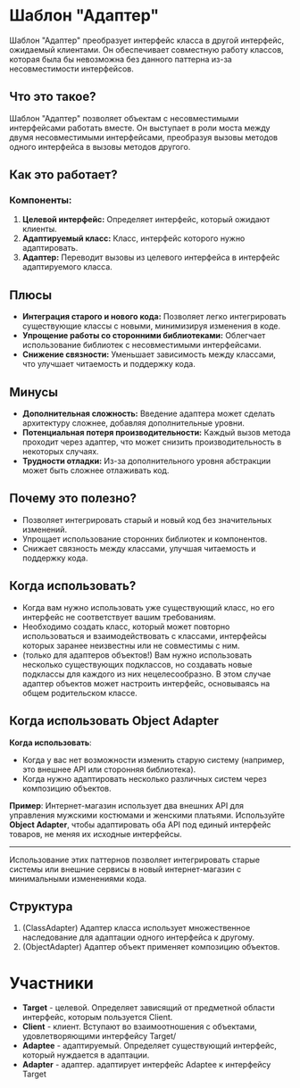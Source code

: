 # Шаблон "Адаптер"

Шаблон "Адаптер" преобразует интерфейс класса в другой интерфейс, ожидаемый клиентами. Он обеспечивает совместную работу
классов, которая была бы невозможна без данного паттерна из-за несовместимости интерфейсов.

## Что это такое?

Шаблон "Адаптер" позволяет объектам с несовместимыми интерфейсами работать вместе. Он выступает в роли моста между двумя
несовместимыми интерфейсами, преобразуя вызовы методов одного интерфейса в вызовы методов другого.

## Как это работает?

### Компоненты:

1. **Целевой интерфейс:** Определяет интерфейс, который ожидают клиенты.
2. **Адаптируемый класс:** Класс, интерфейс которого нужно адаптировать.
3. **Адаптер:** Переводит вызовы из целевого интерфейса в интерфейс адаптируемого класса.

## Плюсы

- **Интеграция старого и нового кода:** Позволяет легко интегрировать существующие классы с новыми, минимизируя
  изменения в коде.
- **Упрощение работы со сторонними библиотеками:** Облегчает использование библиотек с несовместимыми интерфейсами.
- **Снижение связности:** Уменьшает зависимость между классами, что улучшает читаемость и поддержку кода.

## Минусы

- **Дополнительная сложность:** Введение адаптера может сделать архитектуру сложнее, добавляя дополнительные уровни.
- **Потенциальная потеря производительности:** Каждый вызов метода проходит через адаптер, что может снизить
  производительность в некоторых случаях.
- **Трудности отладки:** Из-за дополнительного уровня абстракции может быть сложнее отлаживать код.

## Почему это полезно?

- Позволяет интегрировать старый и новый код без значительных изменений.
- Упрощает использование сторонних библиотек и компонентов.
- Снижает связность между классами, улучшая читаемость и поддержку кода.

## Когда использовать?

- Когда вам нужно использовать уже существующий класс, но его интерфейс не соответствует вашим требованиям.
- Необходимо создать класс, который может повторно использоваться и взаимодействовать с классами, интерфейсы которых
  заранее неизвестны или не совместимы с ним.
- (только для адаптеров объектов!) Вам нужно использовать несколько существующих подклассов, но создавать новые
  подклассы для каждого из них нецелесообразно. В этом случае адаптер объектов может настроить интерфейс, основываясь на
  общем родительском классе.

## Когда использовать Object Adapter

**Когда использовать**:

- Когда у вас нет возможности изменить старую систему (например, это внешнее API или сторонняя библиотека).
- Когда нужно адаптировать несколько различных систем через композицию объектов.

**Пример**: Интернет-магазин использует два внешних API для управления мужскими костюмами и женскими платьями.
Используйте **Object Adapter**, чтобы адаптировать оба API под единый интерфейс товаров, не меняя их исходные
интерфейсы.

---

Использование этих паттернов позволяет интегрировать старые системы или внешние сервисы в новый интернет-магазин с
минимальными изменениями кода.

## Структура

1. (ClassAdapter) Адаптер класса использует множественное наследование для адаптации одного интерфейса к другому.
2. (ObjectAdapter) Адаптер объект применяет композицию объектов.

# Участники

- **Target** - целевой. Определяет зависящий от предметной области интерфейс, которым пользуется Client.
- **Client** - клиент. Вступают во взаимоотношения с объектами, удовлетворяющими интерфейсу Target/
- **Adaptee** - адаптируемый. Определяет существующий интерфейс, который нуждается в адаптации.
- **Adapter** - адаптер. адаптирует интерфейс Adaptee к интерфейсу Target 
